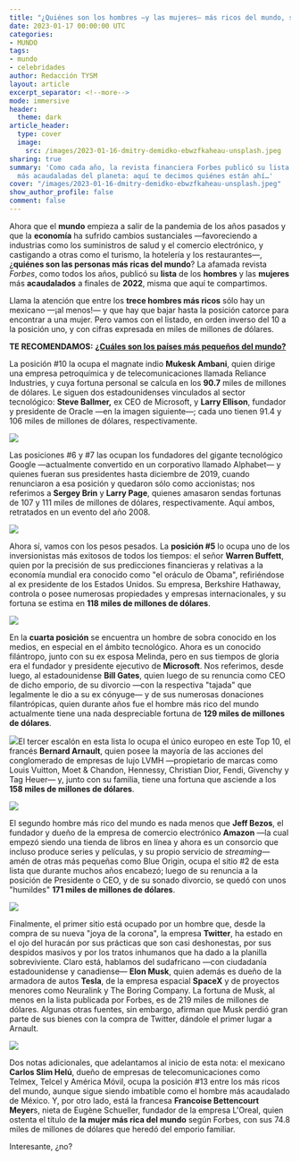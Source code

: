 ```yaml
---
title: "¿Quiénes son los hombres —y las mujeres— más ricos del mundo, según Forbes?"
date: 2023-01-17 00:00:00 UTC
categories:
- MUNDO
tags:
- mundo
- celebridades
author: Redacción TYSM
layout: article
excerpt_separator: <!--more-->
mode: immersive
header:
  theme: dark
article_header:
  type: cover
  image:
    src: /images/2023-01-16-dmitry-demidko-ebwzfkaheau-unsplash.jpeg
sharing: true
summary: 'Como cada año, la revista financiera Forbes publicó su lista de las personas
  más acaudaladas del planeta: aquí te decimos quiénes están ahí…'
cover: "/images/2023-01-16-dmitry-demidko-ebwzfkaheau-unsplash.jpeg"
show_author_profile: false
comment: false
---
```


Ahora que el **mundo** empieza a salir de la pandemia de los años pasados y que la **economía** ha sufrido cambios sustanciales —favoreciendo a industrias como los suministros de salud y el comercio electrónico, y castigando a otras como el turismo, la hotelería y los restaurantes—, ¿**quiénes son las personas más ricas del mundo**? La afamada revista _Forbes_, como todos los años, publicó su **lista** de los **hombres** y las **mujeres** más **acaudalados** a finales de **2022**, misma que aquí te compartimos.

Llama la atención que entre los **trece hombres más ricos** sólo hay un mexicano —¡al menos!— y que hay que bajar hasta la posición catorce para encontrar a una mujer. Pero vamos con el listado, en orden inverso del 10 a la posición uno, y con cifras expresada en miles de millones de dólares.

**TE RECOMENDAMOS:** [**¿Cuáles son los países más pequeños del mundo?**](https://blog.tonoysumariachi.com/mundo/2022/08/29/cuales-son-los-paises-mas-pequenos-del-mundo.html)

La posición #10 la ocupa el magnate indio **Mukesk Ambani**, quien dirige una empresa petroquímica y de telecomunicaciones llamada Reliance Industries, y cuya fortuna personal se calcula en los **90.7** miles de millones de dólares. Le siguen dos estadounidenses vinculados al sector tecnológico: **Steve Ballmer,** ex CEO de Microsoft, y **Larry Ellison**, fundador y presidente de Oracle —en la imagen siguiente—; cada uno tienen 91.4 y 106 miles de millones de dólares, respectivamente.

![](https://upload.wikimedia.org/wikipedia/commons/thumb/6/69/Larry_Ellison_2013_%289887589546%29.jpg/1024px-Larry_Ellison_2013_%289887589546%29.jpg)

Las posiciones #6 y #7 las ocupan los fundadores del gigante tecnológico Google —actualmente convertido en un corporativo llamado Alphabet— y quienes fueran sus presidentes hasta diciembre de 2019, cuando renunciaron a esa posición y quedaron sólo como accionistas; nos referimos a **Sergey Brin** y **Larry Page**, quienes amasaron sendas fortunas de  107 y 111 miles de millones de dólares, respectivamente. Aquí ambos, retratados en un evento del año 2008.

![](https://upload.wikimedia.org/wikipedia/commons/thumb/d/df/Schmidt-Brin-Page-20080520_%28cropped%29.jpg/941px-Schmidt-Brin-Page-20080520_%28cropped%29.jpg)

Ahora sí, vamos con los pesos pesados. La **posición #5** lo ocupa uno de los inversionistas más exitosos de todos los tiempos: el señor **Warren Buffett**, quien por la precisión de sus predicciones financieras y relativas a la economía mundial era conocido como "el oráculo de Obama", refiriéndose al ex presidente de los Estados Unidos. Su empresa, Berkshire Hathaway, controla o posee numerosas propiedades y empresas internacionales, y su fortuna se estima en **118 miles de millones de dólares**.

![](https://upload.wikimedia.org/wikipedia/commons/thumb/a/af/Warren_Buffett_at_the_2015_SelectUSA_Investment_Summit.jpg/903px-Warren_Buffett_at_the_2015_SelectUSA_Investment_Summit.jpg)

En la **cuarta posición** se encuentra un hombre de sobra conocido en los medios, en especial en el ámbito tecnológico. Ahora es un conocido filántropo, junto con su ex esposa Melinda, pero en sus tiempos de gloria era el fundador y presidente ejecutivo de **Microsoft**. Nos referimos, desde luego, al estadounidense **Bill Gates**, quien luego de su renuncia como CEO de dicho emporio, de su divorcio —con la respectiva "tajada" que legalmente le dio a su ex cónyuge— y de sus numerosas donaciones filantrópicas, quien durante años fue el hombre más rico del mundo actualmente tiene una nada despreciable fortuna de **129 miles de millones de dólares**.

![](https://upload.wikimedia.org/wikipedia/commons/thumb/e/e1/Bill_Gates%2C_WEF_2009_Davos.jpg/1024px-Bill_Gates%2C_WEF_2009_Davos.jpg)El tercer escalón en esta lista lo ocupa el único europeo en este Top 10, el francés **Bernard Arnault**, quien posee la mayoría de las acciones del conglomerado de empresas de lujo LVMH —propietario de marcas como Louis Vuitton, Moet & Chandon, Hennessy, Christian Dior, Fendi, Givenchy y Tag Heuer— y, junto con su familia, tiene una fortuna que asciende a los **158 miles de millones de dólares**.

![](https://upload.wikimedia.org/wikipedia/commons/thumb/b/bb/Bernard_Arnault_%283%29_-_2017.jpg/1024px-Bernard_Arnault_%283%29_-_2017.jpg)

El segundo hombre más rico del mundo es nada menos que **Jeff Bezos**, el fundador y dueño de la empresa de comercio electrónico **Amazon** —la cual empezó siendo una tienda de libros en línea y ahora es un consorcio que incluso produce series y películas, y su propio servicio de _streaming_— amén de otras más pequeñas como Blue Origin, ocupa el sitio #2 de esta lista que durante muchos años encabezó; luego de su renuncia a la posición de Presidente o CEO, y de su sonado divorcio, se quedó con unos "humildes" **171 miles de millones de dólares**.

![](https://upload.wikimedia.org/wikipedia/commons/thumb/0/09/Jeff_Bezos_Unveils_Blue_Origin_Lunar_Lander.jpg/1024px-Jeff_Bezos_Unveils_Blue_Origin_Lunar_Lander.jpg)

Finalmente, el primer sitio está ocupado por un hombre que, desde la compra de su nueva "joya de la corona", la empresa **Twitter**, ha estado en el ojo del huracán por sus prácticas que son casi deshonestas, por sus despidos masivos y por los tratos inhumanos que ha dado a la planilla sobreviviente. Claro está, hablamos del sudafricano —con ciudadanía estadounidense y canadiense— **Elon Musk**, quien además es dueño de la armadora de autos **Tesla**, de la empresa espacial **SpaceX** y de proyectos menores como Neuralink y The Boring Company. La fortuna de Musk, al menos en la lista publicada por Forbes, es de 219 miles de millones de dólares. Algunas otras fuentes, sin embargo, afirman que Musk perdió gran parte de sus bienes con la compra de Twitter, dándole el primer lugar a Arnault.

![](https://upload.wikimedia.org/wikipedia/commons/thumb/3/34/Elon_Musk_Royal_Society_%28crop2%29.jpg/773px-Elon_Musk_Royal_Society_%28crop2%29.jpg)

Dos notas adicionales, que adelantamos al inicio de esta nota: el mexicano **Carlos Slim Helú**, dueño de empresas de telecomunicaciones como Telmex, Telcel y América Móvil, ocupa la posición #13 entre los más ricos del mundo, aunque sigue siendo imbatible como el hombre más acaudalado de México. Y, por otro lado, está la francesa **Francoise Bettencourt Meyer**s, nieta de Eugène Schueller, fundador de la empresa L'Oreal, quien ostenta el título de **la mujer más rica del mundo** según Forbes, con sus 74.8 miles de millones de dólares que heredó del emporio familiar.

Interesante, ¿no?

